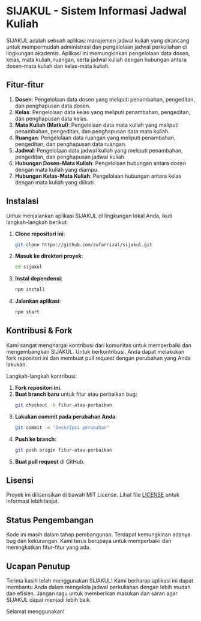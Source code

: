 # SIJAKUL - Sistem Informasi Jadwal Kuliah

SIJAKUL adalah sebuah aplikasi manajemen jadwal kuliah yang dirancang untuk mempermudah administrasi dan pengelolaan jadwal perkuliahan di lingkungan akademis. Aplikasi ini memungkinkan pengelolaan data dosen, kelas, mata kuliah, ruangan, serta jadwal kuliah dengan hubungan antara dosen-mata kuliah dan kelas-mata kuliah.

## Fitur-fitur

1. **Dosen**: Pengelolaan data dosen yang meliputi penambahan, pengeditan, dan penghapusan data dosen.
2. **Kelas**: Pengelolaan data kelas yang meliputi penambahan, pengeditan, dan penghapusan data kelas.
3. **Mata Kuliah (Matkul)**: Pengelolaan data mata kuliah yang meliputi penambahan, pengeditan, dan penghapusan data mata kuliah.
4. **Ruangan**: Pengelolaan data ruangan yang meliputi penambahan, pengeditan, dan penghapusan data ruangan.
5. **Jadwal**: Pengelolaan data jadwal kuliah yang meliputi penambahan, pengeditan, dan penghapusan jadwal kuliah.
6. **Hubungan Dosen-Mata Kuliah**: Pengelolaan hubungan antara dosen dengan mata kuliah yang diampu.
7. **Hubungan Kelas-Mata Kuliah**: Pengelolaan hubungan antara kelas dengan mata kuliah yang diikuti.

## Instalasi

Untuk menjalankan aplikasi SIJAKUL di lingkungan lokal Anda, ikuti langkah-langkah berikut:

1. **Clone repositori ini**:
   ```bash
   git clone https://github.com/zufarrizal/sijakul.git
   ```

2. **Masuk ke direktori proyek**:
   ```bash
   cd sijakul
   ```

3. **Instal dependensi**:
   ```bash
   npm install
   ```

4. **Jalankan aplikasi**:
   ```bash
   npm start
   ```

## Kontribusi & Fork

Kami sangat menghargai kontribusi dari komunitas untuk memperbaiki dan mengembangkan SIJAKUL. Untuk berkontribusi, Anda dapat melakukan fork repositori ini dan membuat pull request dengan perubahan yang Anda lakukan.

Langkah-langkah kontribusi:

1. **Fork repositori ini**.
2. **Buat branch baru** untuk fitur atau perbaikan bug:
   ```bash
   git checkout -b fitur-atau-perbaikan
   ```
3. **Lakukan commit pada perubahan Anda**:
   ```bash
   git commit -m "Deskripsi perubahan"
   ```
4. **Push ke branch**:
   ```bash
   git push origin fitur-atau-perbaikan
   ```
5. **Buat pull request** di GitHub.

## Lisensi

Proyek ini dilisensikan di bawah MIT License. Lihat file [LICENSE](LICENSE) untuk informasi lebih lanjut.

## Status Pengembangan

Kode ini masih dalam tahap pembangunan. Terdapat kemungkinan adanya bug dan kekurangan. Kami terus berupaya untuk memperbaiki dan meningkatkan fitur-fitur yang ada.

## Ucapan Penutup

Terima kasih telah menggunakan SIJAKUL! Kami berharap aplikasi ini dapat membantu Anda dalam mengelola jadwal perkuliahan dengan lebih mudah dan efisien. Jangan ragu untuk memberikan masukan dan saran agar SIJAKUL dapat menjadi lebih baik.

Selamat menggunakan!

```

